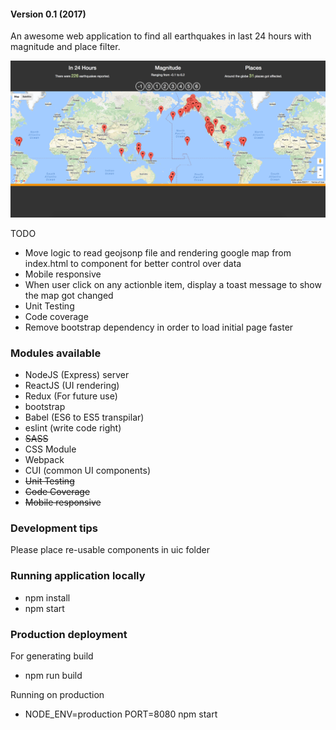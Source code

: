 
#### Version 0.1 (2017)

An awesome web application to find all earthquakes in last 24 hours with magnitude and place filter.


![Alt text](/earthquakes.png?raw=true "Earthquakes")

TODO

* Move logic to read geojsonp file and rendering google map from index.html to component for better control over data
* Mobile responsive
* When user click on any actionble item, display a toast message to show the map got changed
* Unit Testing
* Code coverage
* Remove bootstrap dependency in order to load initial page faster


### Modules available

* NodeJS (Express) server
* ReactJS (UI rendering)
* Redux (For future use)
* bootstrap
* Babel (ES6 to ES5 transpilar)
* eslint (write code right)
* ~~SASS~~
* CSS Module
* Webpack
* CUI (common UI components)
* ~~Unit Testing~~
* ~~Code Coverage~~
* ~~Mobile responsive~~

### Development tips

Please place re-usable components in uic folder


### Running application locally

* npm install
* npm start

### Production deployment
For generating build
* npm run build

Running on production
* NODE_ENV=production PORT=8080 npm start
